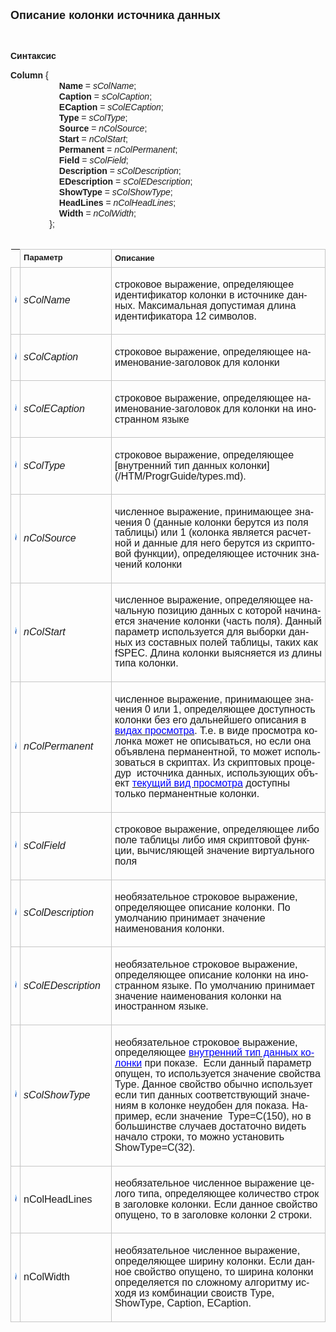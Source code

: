 ﻿<html>

<head><META HTTP-EQUIV="Content-Type" CONTENT="text/html; charset=utf-8">
<meta name="GENERATOR" content="Microsoft FrontPage 12.0">
<title>Data Definition</title>
<style type="text/css">
.style2 {
	font-family: Arial;
}
.style4 {
	border-width: 0;
	line-height: 115%;
		font-size: 11.0pt;
		font-family: Calibri, sans-serif;
}
.style5 {
	font-family: Arial;
	font-size: small;
}
.style6 {
	font-size: small;
	font-weight: bold;
}
.style7 {
	border: 1px solid #C5C5C5;
}
.style8 {
	border: 1px solid #C5C5C5;
	font-size: small;
	font-weight: bold;
}
</style>
</head>

<body>

<p><font size="4" face="Arial"><strong>Описание <span lang="ru">колонки</span> 
источника данных</strong></font></p>

<p class="label">&nbsp;</p>
<p class="label"><font face="Arial"><b>Синтаксис</b></font></p>
<span class="style2"><strong>Column</strong> {<br>
<span lang="ru">&nbsp;&nbsp;&nbsp;&nbsp;&nbsp;&nbsp;&nbsp;&nbsp;&nbsp;&nbsp;&nbsp;&nbsp;&nbsp;&nbsp;&nbsp;&nbsp;&nbsp;&nbsp;&nbsp;
</span><strong>Name</strong> = <em>sColName</em>; <br>
<span lang="ru">&nbsp;&nbsp;&nbsp;&nbsp;&nbsp;&nbsp;&nbsp;&nbsp;&nbsp;&nbsp;&nbsp;&nbsp;&nbsp;&nbsp;&nbsp;&nbsp;&nbsp;&nbsp;&nbsp;
</span><strong>Caption</strong><span lang="ru"> </span>=<span lang="ru"> </span>
<em>sColCaption</em>;<br>
<span lang="ru">&nbsp;&nbsp;&nbsp;&nbsp;&nbsp;&nbsp;&nbsp;&nbsp;&nbsp;&nbsp;&nbsp;&nbsp;&nbsp;&nbsp;&nbsp;&nbsp;&nbsp;&nbsp;&nbsp;
</span><strong>ECaption</strong><span lang="ru"> </span>=<span lang="ru"> </span>
<em>sColECaption</em>; <br>
<span lang="ru">&nbsp;&nbsp;&nbsp;&nbsp;&nbsp;&nbsp;&nbsp;&nbsp;&nbsp;&nbsp;&nbsp;&nbsp;&nbsp;&nbsp;&nbsp;&nbsp;&nbsp;&nbsp;&nbsp;
</span><strong>Type</strong><span lang="ru"> </span>=<span lang="ru"> </span>
<em>sColType</em>; <br>
<span lang="ru">&nbsp;&nbsp;&nbsp;&nbsp;&nbsp;&nbsp;&nbsp;&nbsp;&nbsp;&nbsp;&nbsp;&nbsp;&nbsp;&nbsp;&nbsp;&nbsp;&nbsp;&nbsp;&nbsp;
</span><strong>Source</strong><span lang="ru"> </span>=<span lang="ru"> </span>
<em>nColSource</em>;<br>
<span lang="ru">&nbsp;&nbsp;&nbsp;&nbsp;&nbsp;&nbsp;&nbsp;&nbsp;&nbsp;&nbsp;&nbsp;&nbsp;&nbsp;&nbsp;&nbsp;&nbsp;&nbsp;&nbsp;&nbsp;
</span><strong>Start</strong> = <em>nColStart</em>; <br>
<span lang="ru">&nbsp;&nbsp;&nbsp;&nbsp;&nbsp;&nbsp;&nbsp;&nbsp;&nbsp;&nbsp;&nbsp;&nbsp;&nbsp;&nbsp;&nbsp;&nbsp;&nbsp;&nbsp;&nbsp;
</span><strong>Permanent</strong> = <em>nColPermanent</em>;<br>
<span lang="ru">&nbsp;&nbsp;&nbsp;&nbsp;&nbsp;&nbsp;&nbsp;&nbsp;&nbsp;&nbsp;&nbsp;&nbsp;&nbsp;&nbsp;&nbsp;&nbsp;&nbsp;&nbsp;&nbsp;
</span><strong>Field</strong><span lang="ru"> </span>=<span lang="ru"> </span>
<em>sColField</em>;<br>
<span lang="ru">&nbsp;&nbsp;&nbsp;&nbsp;&nbsp;&nbsp;&nbsp;&nbsp;&nbsp;&nbsp;&nbsp;&nbsp;&nbsp;&nbsp;&nbsp;&nbsp;&nbsp;&nbsp;&nbsp;
</span><strong>Description</strong><span lang="ru"> </span>=<span lang="ru"> </span>
<em>sColDescription</em>;<br>
<span lang="ru">&nbsp;&nbsp;&nbsp;&nbsp;&nbsp;&nbsp;&nbsp;&nbsp;&nbsp;&nbsp;&nbsp;&nbsp;&nbsp;&nbsp;&nbsp;&nbsp;&nbsp;&nbsp;&nbsp;
</span><strong>EDescription</strong><span lang="ru"> </span>=<span lang="ru"> </span>
<em>sColEDescription</em>; <br>
<span lang="ru">&nbsp;&nbsp;&nbsp;&nbsp;&nbsp;&nbsp;&nbsp;&nbsp;&nbsp;&nbsp;&nbsp;&nbsp;&nbsp;&nbsp;&nbsp;&nbsp;&nbsp;&nbsp;&nbsp;
</span><strong>ShowType</strong><span lang="ru"> </span>=<span lang="ru"> </span>
<em>sColShowType</em>;<br>
<span lang="ru">&nbsp;&nbsp;&nbsp;&nbsp;&nbsp;&nbsp;&nbsp;&nbsp;&nbsp;&nbsp;&nbsp;&nbsp;&nbsp;&nbsp;&nbsp;&nbsp;&nbsp;&nbsp;&nbsp;
</span><strong>HeadLines</strong><span lang="ru"> </span>=<span lang="ru"> </span>
<em>nColHeadLines</em>; <br>
<span lang="ru">&nbsp;&nbsp;&nbsp;&nbsp;&nbsp;&nbsp;&nbsp;&nbsp;&nbsp;&nbsp;&nbsp;&nbsp;&nbsp;&nbsp;&nbsp;&nbsp;&nbsp;&nbsp;&nbsp;
</span><strong>Width</strong><span lang="ru"> </span>=<span lang="ru"> </span>
<em>nColWidth</em>;<br>
<span lang="ru">&nbsp;&nbsp;&nbsp;&nbsp;&nbsp;&nbsp;&nbsp;&nbsp;&nbsp;&nbsp;&nbsp;&nbsp;&nbsp;&nbsp;&nbsp;
</span>};<br>
<br>
</span>
<table cellpadding="0" style="mso-cellspacing: 1.5pt; mso-yfti-tbllook: 1184; mso-padding-alt: 3.75pt 3.75pt 3.75pt 3.75pt" class="style4">
	<tr style="mso-yfti-irow:0;mso-yfti-firstrow:yes">
		<td style="width:3%; padding:3.75pt 3.75pt 3.75pt 3.75pt" class="style6">
		&nbsp;</td>
		<td width="29%" style="width:29.0%;padding:3.75pt 3.75pt 3.75pt 3.75pt" class="style8"><font face="Arial">
		Параметр</font></td>
		<td width="71%" style="width:71.0%;padding:3.75pt 3.75pt 3.75pt 3.75pt" class="style7">
		<span lang="ru" class="style5"><strong>Описание</strong></span></td>
	</tr>
	<tr style="mso-yfti-irow:0;mso-yfti-firstrow:yes">
		<td style="width:3%; padding:3.75pt 3.75pt 3.75pt 3.75pt" class="style7">
		<img src="../../IMAGES/pubfield.gif" width="16" height="16"></td>
		<td width="29%" style="width:29.0%;padding:3.75pt 3.75pt 3.75pt 3.75pt" class="style7">
		<p class="MsoNormal"><i>
		<span style="font-size:12.0pt;font-family:&quot;Arial&quot;,&quot;sans-serif&quot;;
  mso-fareast-font-family:&quot;Times New Roman&quot;">sColName</span></i><span style="font-size:12.0pt;font-family:&quot;Times New Roman&quot;,&quot;serif&quot;;mso-fareast-font-family:
  &quot;Times New Roman&quot;"><o:p></o:p></span></p>
		</td>
		<td width="71%" style="width:71.0%;padding:3.75pt 3.75pt 3.75pt 3.75pt" class="style7">
		<p class="MsoNormal">
		<span lang="RU" style="font-size:12.0pt;font-family:&quot;Arial&quot;,&quot;sans-serif&quot;;
  mso-fareast-font-family:&quot;Times New Roman&quot;;mso-ansi-language:RU">
		строковое выражение, определяющее идентификатор колонки в источнике 
		данных. </span>
		<span style="font-size:12.0pt;font-family:&quot;Arial&quot;,&quot;sans-serif&quot;;mso-fareast-font-family:
  &quot;Times New Roman&quot;">Максимальная допустимая длина идентификатора 12 
		символов.</span><span style="font-size:12.0pt;font-family:&quot;Times New Roman&quot;,&quot;serif&quot;;mso-fareast-font-family:
  &quot;Times New Roman&quot;"><o:p></o:p></span></p>
		</td>
	</tr>
	<tr style="mso-yfti-irow:1">
		<td style="width:3%; padding:3.75pt 3.75pt 3.75pt 3.75pt" class="style7">
		<img src="../../IMAGES/pubfield.gif" width="16" height="16"></td>
		<td width="29%" style="width:29.0%;padding:3.75pt 3.75pt 3.75pt 3.75pt" class="style7">
		<p class="MsoNormal"><i>
		<span style="font-size:12.0pt;font-family:&quot;Arial&quot;,&quot;sans-serif&quot;;
  mso-fareast-font-family:&quot;Times New Roman&quot;">sColCaption</span></i><span style="font-size:12.0pt;font-family:&quot;Times New Roman&quot;,&quot;serif&quot;;mso-fareast-font-family:
  &quot;Times New Roman&quot;"><o:p></o:p></span></p>
		</td>
		<td width="71%" style="width:71.0%;padding:3.75pt 3.75pt 3.75pt 3.75pt" class="style7">
		<p class="MsoNormal">
		<span lang="RU" style="font-size:12.0pt;font-family:&quot;Arial&quot;,&quot;sans-serif&quot;;
  mso-fareast-font-family:&quot;Times New Roman&quot;;mso-ansi-language:RU">
		строковое выражение, определяющее наименование-заголовок для колонки</span><span lang="RU" style="font-size:12.0pt;font-family:&quot;Times New Roman&quot;,&quot;serif&quot;;
  mso-fareast-font-family:&quot;Times New Roman&quot;;mso-ansi-language:RU"><o:p></o:p></span></p>
		</td>
	</tr>
	<tr style="mso-yfti-irow:2">
		<td style="width:3%; padding:3.75pt 3.75pt 3.75pt 3.75pt" class="style7">
		<img src="../../IMAGES/pubfield.gif" width="16" height="16"></td>
		<td width="29%" style="width:29.0%;padding:3.75pt 3.75pt 3.75pt 3.75pt" class="style7">
		<p class="MsoNormal"><i>
		<span style="font-size:12.0pt;font-family:&quot;Arial&quot;,&quot;sans-serif&quot;;
  mso-fareast-font-family:&quot;Times New Roman&quot;">sColECaption</span></i><span style="font-size:12.0pt;font-family:&quot;Times New Roman&quot;,&quot;serif&quot;;mso-fareast-font-family:
  &quot;Times New Roman&quot;"><o:p></o:p></span></p>
		</td>
		<td width="71%" style="width:71.0%;padding:3.75pt 3.75pt 3.75pt 3.75pt" class="style7">
		<p class="MsoNormal">
		<span lang="RU" style="font-size:12.0pt;font-family:&quot;Arial&quot;,&quot;sans-serif&quot;;
  mso-fareast-font-family:&quot;Times New Roman&quot;;mso-ansi-language:RU">
		строковое выражение, определяющее наименование-заголовок для колонки на 
		иностранном языке</span><span lang="RU" style="font-size:12.0pt;font-family:&quot;Times New Roman&quot;,&quot;serif&quot;;
  mso-fareast-font-family:&quot;Times New Roman&quot;;mso-ansi-language:RU"><o:p></o:p></span></p>
		</td>
	</tr>
	<tr style="mso-yfti-irow:3">
		<td style="width:3%; padding:3.75pt 3.75pt 3.75pt 3.75pt" class="style7">
		<img src="../../IMAGES/pubfield.gif" width="16" height="16"></td>
		<td width="29%" style="width:29.0%;padding:3.75pt 3.75pt 3.75pt 3.75pt" class="style7">
		<p class="MsoNormal"><i>
		<span style="font-size:12.0pt;font-family:&quot;Arial&quot;,&quot;sans-serif&quot;;
  mso-fareast-font-family:&quot;Times New Roman&quot;">sColType</span></i><span style="font-size:12.0pt;font-family:&quot;Times New Roman&quot;,&quot;serif&quot;;mso-fareast-font-family:
  &quot;Times New Roman&quot;"><o:p></o:p></span></p>
		</td>
		<td width="71%" style="width:71.0%;padding:3.75pt 3.75pt 3.75pt 3.75pt" class="style7">
		<p class="MsoNormal">
		<span lang="RU" style="font-size:12.0pt;font-family:&quot;Arial&quot;,&quot;sans-serif&quot;;
  mso-fareast-font-family:&quot;Times New Roman&quot;;mso-ansi-language:RU">
		строковое выражение, определяющее </span>
		<span style="font-size:12.0pt;font-family:
  &quot;Arial&quot;,&quot;sans-serif&quot;;mso-fareast-font-family:&quot;Times New Roman&quot;">
		[внутренний тип данных колонки](/HTM/ProgrGuide/types.md)</span><span lang="RU" style="font-size:12.0pt;font-family:&quot;Arial&quot;,&quot;sans-serif&quot;;mso-fareast-font-family:
  &quot;Times New Roman&quot;;mso-ansi-language:RU">.</span><span lang="RU" style="font-size:12.0pt;font-family:&quot;Times New Roman&quot;,&quot;serif&quot;;mso-fareast-font-family:
  &quot;Times New Roman&quot;;mso-ansi-language:RU"><o:p></o:p></span></p>
		</td>
	</tr>
	<tr style="mso-yfti-irow:4">
		<td style="width:3%; padding:3.75pt 3.75pt 3.75pt 3.75pt" class="style7">
		<img src="../../IMAGES/pubfield.gif" width="16" height="16"></td>
		<td width="29%" style="width:29.0%;padding:3.75pt 3.75pt 3.75pt 3.75pt" class="style7">
		<p class="MsoNormal"><i>
		<span style="font-size:12.0pt;font-family:&quot;Arial&quot;,&quot;sans-serif&quot;;
  mso-fareast-font-family:&quot;Times New Roman&quot;">nColSource</span></i><span style="font-size:12.0pt;font-family:&quot;Times New Roman&quot;,&quot;serif&quot;;mso-fareast-font-family:
  &quot;Times New Roman&quot;"><o:p></o:p></span></p>
		</td>
		<td width="71%" style="width:71.0%;padding:3.75pt 3.75pt 3.75pt 3.75pt" class="style7">
		<p class="MsoNormal">
		<span lang="RU" style="font-size:12.0pt;font-family:&quot;Arial&quot;,&quot;sans-serif&quot;;
  mso-fareast-font-family:&quot;Times New Roman&quot;;mso-ansi-language:RU">
		численное выражение, принимающее значения 0 (данные колонки берутся из 
		поля таблицы) или 1 (колонка является расчетной и данные для него 
		берутся из скриптовой функции), определяющее источник значений колонки</span><span lang="RU" style="font-size:12.0pt;font-family:&quot;Times New Roman&quot;,&quot;serif&quot;;mso-fareast-font-family:
  &quot;Times New Roman&quot;;mso-ansi-language:RU"><o:p></o:p></span></p>
		</td>
	</tr>
	<tr style="mso-yfti-irow:5">
		<td style="width:3%; padding:3.75pt 3.75pt 3.75pt 3.75pt" class="style7">
		<img src="../../IMAGES/pubfield.gif" width="16" height="16"></td>
		<td width="29%" style="width:29.0%;padding:3.75pt 3.75pt 3.75pt 3.75pt" class="style7">
		<p class="MsoNormal"><i>
		<span style="font-size:12.0pt;font-family:&quot;Arial&quot;,&quot;sans-serif&quot;;
  mso-fareast-font-family:&quot;Times New Roman&quot;">nColStart</span></i><span style="font-size:12.0pt;font-family:&quot;Times New Roman&quot;,&quot;serif&quot;;mso-fareast-font-family:
  &quot;Times New Roman&quot;"><o:p></o:p></span></p>
		</td>
		<td width="71%" style="width:71.0%;padding:3.75pt 3.75pt 3.75pt 3.75pt" class="style7">
		<p class="MsoNormal">
		<span lang="RU" style="font-size:12.0pt;font-family:&quot;Arial&quot;,&quot;sans-serif&quot;;
  mso-fareast-font-family:&quot;Times New Roman&quot;;mso-ansi-language:RU">
		численное выражение, определяющее начальную позицию данных с которой 
		начинается значение колонки (часть поля). Данный параметр используется 
		для выборки данных из составных полей таблицы, </span>
		<span style="font-size:12.0pt;font-family:&quot;Arial&quot;,&quot;sans-serif&quot;;
  mso-fareast-font-family:&quot;Times New Roman&quot;;mso-ansi-language:RU">
		таких как</span><span lang="RU" style="font-size:12.0pt;font-family:&quot;Arial&quot;,&quot;sans-serif&quot;;
  mso-fareast-font-family:&quot;Times New Roman&quot;;mso-ansi-language:RU">
		</span>
		<span style="font-size:12.0pt;
  font-family:&quot;Arial&quot;,&quot;sans-serif&quot;;mso-fareast-font-family:&quot;Times New Roman&quot;">
		fSPEC</span><span lang="RU" style="font-size:12.0pt;font-family:&quot;Arial&quot;,&quot;sans-serif&quot;;mso-fareast-font-family:
  &quot;Times New Roman&quot;;mso-ansi-language:RU">. </span>
		<span style="font-size:12.0pt;
  font-family:&quot;Arial&quot;,&quot;sans-serif&quot;;mso-fareast-font-family:&quot;Times New Roman&quot;">
		Длина колонки выясняется из длины типа колонки.</span><span style="font-size:12.0pt;
  font-family:&quot;Times New Roman&quot;,&quot;serif&quot;;mso-fareast-font-family:&quot;Times New Roman&quot;"><o:p></o:p></span></p>
		</td>
	</tr>
	<tr style="mso-yfti-irow:6">
		<td style="width:3%; padding:3.75pt 3.75pt 3.75pt 3.75pt" class="style7">
		<img src="../../IMAGES/pubfield.gif" width="16" height="16"></td>
		<td width="29%" style="width:29.0%;padding:3.75pt 3.75pt 3.75pt 3.75pt" class="style7">
		<p class="MsoNormal"><i>
		<span style="font-size:12.0pt;font-family:&quot;Arial&quot;,&quot;sans-serif&quot;;
  mso-fareast-font-family:&quot;Times New Roman&quot;">nColPermanent</span></i><span style="font-size:12.0pt;font-family:&quot;Times New Roman&quot;,&quot;serif&quot;;mso-fareast-font-family:
  &quot;Times New Roman&quot;"><o:p></o:p></span></p>
		</td>
		<td width="71%" style="width:71.0%;padding:3.75pt 3.75pt 3.75pt 3.75pt" class="style7">
		<p class="MsoNormal">
		<span lang="RU" style="font-size:12.0pt;font-family:&quot;Arial&quot;,&quot;sans-serif&quot;;
  mso-fareast-font-family:&quot;Times New Roman&quot;;mso-ansi-language:RU">
		численное выражение, принимающее значения 0 или 1, определяющее 
		доступность колонки без его дальнейшего описания в </span>
		<span style="font-size:12.0pt;font-family:
  &quot;Arial&quot;,&quot;sans-serif&quot;;mso-fareast-font-family:&quot;Times New Roman&quot;">
		<a href="Defs/View.htm">
		<span lang="RU" style="color:blue;mso-ansi-language:RU">видах просмотра</span></a></span><span lang="RU" style="font-size:12.0pt;font-family:&quot;Arial&quot;,&quot;sans-serif&quot;;mso-fareast-font-family:
  &quot;Times New Roman&quot;;mso-ansi-language:RU">. Т.е. в виде просмотра 
		колонка может не описываться, но если она объявлена перманентной, то 
		может использоваться в скриптах. Из скриптовых процедур</span><span style="font-size:12.0pt;
  font-family:&quot;Arial&quot;,&quot;sans-serif&quot;;mso-fareast-font-family:&quot;Times New Roman&quot;">&nbsp;</span><span lang="RU" style="font-size:12.0pt;font-family:&quot;Arial&quot;,&quot;sans-serif&quot;;mso-fareast-font-family:
  &quot;Times New Roman&quot;;mso-ansi-language:RU"> источника данных, 
		использующих объект </span>
		<span style="font-size:12.0pt;font-family:&quot;Arial&quot;,&quot;sans-serif&quot;;
  mso-fareast-font-family:&quot;Times New Roman&quot;">
		<a href="Functions/Frmpttel.htm">
		<span lang="RU" style="color:blue;mso-ansi-language:RU">текущий вид 
		просмотра</span></a></span><span lang="RU" style="font-size:12.0pt;font-family:&quot;Arial&quot;,&quot;sans-serif&quot;;mso-fareast-font-family:
  &quot;Times New Roman&quot;;mso-ansi-language:RU"> доступны только 
		перманентные колонки.</span><span lang="RU" style="font-size:12.0pt;font-family:&quot;Times New Roman&quot;,&quot;serif&quot;;
  mso-fareast-font-family:&quot;Times New Roman&quot;;mso-ansi-language:RU"><o:p></o:p></span></p>
		</td>
	</tr>
	<tr style="mso-yfti-irow:7">
		<td style="width:3%; padding:3.75pt 3.75pt 3.75pt 3.75pt" class="style7">
		<img src="../../IMAGES/pubfield.gif" width="16" height="16"></td>
		<td width="29%" style="width:29.0%;padding:3.75pt 3.75pt 3.75pt 3.75pt" class="style7">
		<p class="MsoNormal"><i>
		<span style="font-size:12.0pt;font-family:&quot;Arial&quot;,&quot;sans-serif&quot;;
  mso-fareast-font-family:&quot;Times New Roman&quot;">sColField</span></i><span style="font-size:12.0pt;font-family:&quot;Times New Roman&quot;,&quot;serif&quot;;mso-fareast-font-family:
  &quot;Times New Roman&quot;"><o:p></o:p></span></p>
		</td>
		<td width="71%" style="width:71.0%;padding:3.75pt 3.75pt 3.75pt 3.75pt" class="style7">
		<p class="MsoNormal">
		<span lang="RU" style="font-size:12.0pt;font-family:&quot;Arial&quot;,&quot;sans-serif&quot;;
  mso-fareast-font-family:&quot;Times New Roman&quot;;mso-ansi-language:RU">
		строковое выражение, определяющее либо поле таблицы либо имя скриптовой 
		функции, вычисляющей значение виртуального поля</span><span lang="RU" style="font-size:
  12.0pt;font-family:&quot;Times New Roman&quot;,&quot;serif&quot;;mso-fareast-font-family:&quot;Times New Roman&quot;;
  mso-ansi-language:RU"><o:p></o:p></span></p>
		</td>
	</tr>
	<tr style="mso-yfti-irow:8">
		<td style="width:3%; padding:3.75pt 3.75pt 3.75pt 3.75pt" class="style7">
		<img src="../../IMAGES/pubfield.gif" width="16" height="16"></td>
		<td width="29%" style="width:29.0%;padding:3.75pt 3.75pt 3.75pt 3.75pt" class="style7">
		<p class="MsoNormal"><i>
		<span style="font-size:12.0pt;font-family:&quot;Arial&quot;,&quot;sans-serif&quot;;
  mso-fareast-font-family:&quot;Times New Roman&quot;">sColDescription</span></i><span style="font-size:12.0pt;font-family:&quot;Times New Roman&quot;,&quot;serif&quot;;mso-fareast-font-family:
  &quot;Times New Roman&quot;"><o:p></o:p></span></p>
		</td>
		<td width="71%" style="width:71.0%;padding:3.75pt 3.75pt 3.75pt 3.75pt" class="style7">
		<p class="MsoNormal">
		<span lang="RU" style="font-size:12.0pt;font-family:&quot;Arial&quot;,&quot;sans-serif&quot;;
  mso-fareast-font-family:&quot;Times New Roman&quot;;mso-ansi-language:RU">
		необязательное строковое выражение, определяющее описание колонки.
		</span>
		<span style="font-size:12.0pt;font-family:&quot;Arial&quot;,&quot;sans-serif&quot;;mso-fareast-font-family:
  &quot;Times New Roman&quot;">По умолчанию принимает значение наименования 
		колонки.</span><span style="font-size:12.0pt;font-family:&quot;Times New Roman&quot;,&quot;serif&quot;;mso-fareast-font-family:
  &quot;Times New Roman&quot;"><o:p></o:p></span></p>
		</td>
	</tr>
	<tr style="mso-yfti-irow:9">
		<td style="width:3%; padding:3.75pt 3.75pt 3.75pt 3.75pt" class="style7">
		<img src="../../IMAGES/pubfield.gif" width="16" height="16"></td>
		<td width="29%" style="width:29.0%;padding:3.75pt 3.75pt 3.75pt 3.75pt" class="style7">
		<p class="MsoNormal"><i>
		<span style="font-size:12.0pt;font-family:&quot;Arial&quot;,&quot;sans-serif&quot;;
  mso-fareast-font-family:&quot;Times New Roman&quot;">sColEDescription</span></i><span style="font-size:12.0pt;font-family:&quot;Times New Roman&quot;,&quot;serif&quot;;mso-fareast-font-family:
  &quot;Times New Roman&quot;"><o:p></o:p></span></p>
		</td>
		<td width="71%" style="width:71.0%;padding:3.75pt 3.75pt 3.75pt 3.75pt" class="style7">
		<p class="MsoNormal">
		<span lang="RU" style="font-size:12.0pt;font-family:&quot;Arial&quot;,&quot;sans-serif&quot;;
  mso-fareast-font-family:&quot;Times New Roman&quot;;mso-ansi-language:RU">
		необязательное строковое выражение, определяющее описание колонки на 
		иностранном языке. </span>
		<span style="font-size:12.0pt;font-family:&quot;Arial&quot;,&quot;sans-serif&quot;;mso-fareast-font-family:
  &quot;Times New Roman&quot;">По умолчанию принимает значение наименования 
		колонки на иностранном языке. </span>
		<span style="font-size:12.0pt;font-family:&quot;Times New Roman&quot;,&quot;serif&quot;;
  mso-fareast-font-family:&quot;Times New Roman&quot;"><o:p></o:p></span></p>
		</td>
	</tr>
	<tr style="mso-yfti-irow:10">
		<td style="width:3%; padding:3.75pt 3.75pt 3.75pt 3.75pt" class="style7">
		<img src="../../IMAGES/pubfield.gif" width="16" height="16"></td>
		<td width="29%" style="width:29.0%;padding:3.75pt 3.75pt 3.75pt 3.75pt" class="style7">
		<p class="MsoNormal"><i>
		<span style="font-size:12.0pt;font-family:&quot;Arial&quot;,&quot;sans-serif&quot;;
  mso-fareast-font-family:&quot;Times New Roman&quot;">sColShowType</span></i><span style="font-size:12.0pt;font-family:&quot;Times New Roman&quot;,&quot;serif&quot;;mso-fareast-font-family:
  &quot;Times New Roman&quot;"><o:p></o:p></span></p>
		</td>
		<td width="71%" style="width:71.0%;padding:3.75pt 3.75pt 3.75pt 3.75pt" class="style7">
		<p class="MsoNormal">
		<span lang="RU" style="font-size:12.0pt;font-family:&quot;Arial&quot;,&quot;sans-serif&quot;;
  mso-fareast-font-family:&quot;Times New Roman&quot;;mso-ansi-language:RU">
		необязательное строковое выражение, определяющее </span>
		<span style="font-size:
  12.0pt;font-family:&quot;Arial&quot;,&quot;sans-serif&quot;;mso-fareast-font-family:&quot;Times New Roman&quot;">
		<a href="types">
		<span lang="RU" style="color:blue;mso-ansi-language:RU">внутренний тип 
		данных колонки</span></a></span><span style="font-size:12.0pt;font-family:&quot;Arial&quot;,&quot;sans-serif&quot;;mso-fareast-font-family:
  &quot;Times New Roman&quot;;mso-ansi-language:RU"> <span lang="RU">при показе.</span></span><span style="font-size:12.0pt;font-family:&quot;Arial&quot;,&quot;sans-serif&quot;;mso-fareast-font-family:
  &quot;Times New Roman&quot;">&nbsp;</span><span lang="RU" style="font-size:12.0pt;
  font-family:&quot;Arial&quot;,&quot;sans-serif&quot;;mso-fareast-font-family:&quot;Times New Roman&quot;;
  mso-ansi-language:RU"> Если данный параметр опущен, то используется значение 
		свойства </span>
		<span style="font-size:12.0pt;font-family:&quot;Arial&quot;,&quot;sans-serif&quot;;
  mso-fareast-font-family:&quot;Times New Roman&quot;">Type</span><span lang="RU" style="font-size:12.0pt;font-family:&quot;Arial&quot;,&quot;sans-serif&quot;;mso-fareast-font-family:
  &quot;Times New Roman&quot;;mso-ansi-language:RU">. Данное свойство обычно 
		использует если тип данных соответствующий значениям в колонке неудобен 
		для показа. Например, если значение</span><span style="font-size:12.0pt;font-family:&quot;Arial&quot;,&quot;sans-serif&quot;;
  mso-fareast-font-family:&quot;Times New Roman&quot;">&nbsp;</span><span style="font-size:12.0pt;font-family:&quot;Arial&quot;,&quot;sans-serif&quot;;mso-fareast-font-family:
  &quot;Times New Roman&quot;;mso-ansi-language:RU"> </span>
		<span style="font-size:12.0pt;
  font-family:&quot;Arial&quot;,&quot;sans-serif&quot;;mso-fareast-font-family:&quot;Times New Roman&quot;">
		Type</span><span lang="RU" style="font-size:12.0pt;font-family:&quot;Arial&quot;,&quot;sans-serif&quot;;mso-fareast-font-family:
  &quot;Times New Roman&quot;;mso-ansi-language:RU">=</span><span style="font-size:12.0pt;
  font-family:&quot;Arial&quot;,&quot;sans-serif&quot;;mso-fareast-font-family:&quot;Times New Roman&quot;">C</span><span lang="RU" style="font-size:12.0pt;font-family:&quot;Arial&quot;,&quot;sans-serif&quot;;mso-fareast-font-family:
  &quot;Times New Roman&quot;;mso-ansi-language:RU">(150), но в большинстве 
		случаев достаточно видеть начало строки, то можно установить </span>
		<span style="font-size:12.0pt;
  font-family:&quot;Arial&quot;,&quot;sans-serif&quot;;mso-fareast-font-family:&quot;Times New Roman&quot;">
		ShowType</span><span lang="RU" style="font-size:12.0pt;font-family:&quot;Arial&quot;,&quot;sans-serif&quot;;mso-fareast-font-family:
  &quot;Times New Roman&quot;;mso-ansi-language:RU">=</span><span style="font-size:12.0pt;
  font-family:&quot;Arial&quot;,&quot;sans-serif&quot;;mso-fareast-font-family:&quot;Times New Roman&quot;">C</span><span lang="RU" style="font-size:12.0pt;font-family:&quot;Arial&quot;,&quot;sans-serif&quot;;mso-fareast-font-family:
  &quot;Times New Roman&quot;;mso-ansi-language:RU">(32).</span><span lang="RU" style="font-size:12.0pt;font-family:&quot;Times New Roman&quot;,&quot;serif&quot;;mso-fareast-font-family:
  &quot;Times New Roman&quot;;mso-ansi-language:RU"><o:p></o:p></span></p>
		</td>
	</tr>
	<tr style="mso-yfti-irow:11">
		<td style="width:3%; padding:3.75pt 3.75pt 3.75pt 3.75pt" class="style7">
		<img src="../../IMAGES/pubfield.gif" width="16" height="16"></td>
		<td width="29%" style="width:29.0%;padding:3.75pt 3.75pt 3.75pt 3.75pt" class="style7">
		<p class="MsoNormal">
		<span style="font-size:12.0pt;font-family:&quot;Arial&quot;,&quot;sans-serif&quot;;
  mso-fareast-font-family:&quot;Times New Roman&quot;">nColHeadLines</span><span style="font-size:12.0pt;font-family:&quot;Times New Roman&quot;,&quot;serif&quot;;mso-fareast-font-family:
  &quot;Times New Roman&quot;"><o:p></o:p></span></p>
		</td>
		<td width="71%" style="width:71.0%;padding:3.75pt 3.75pt 3.75pt 3.75pt" class="style7">
		<p class="MsoNormal">
		<span lang="RU" style="font-size:12.0pt;font-family:&quot;Arial&quot;,&quot;sans-serif&quot;;
  mso-fareast-font-family:&quot;Times New Roman&quot;;mso-ansi-language:RU">
		необязательное численное выражение целого типа, определяющее количество 
		строк в заголо</span><span style="font-size:12.0pt;font-family:&quot;Arial&quot;,&quot;sans-serif&quot;;
  mso-fareast-font-family:&quot;Times New Roman&quot;;mso-ansi-language:RU">в</span><span lang="RU" style="font-size:12.0pt;font-family:&quot;Arial&quot;,&quot;sans-serif&quot;;
  mso-fareast-font-family:&quot;Times New Roman&quot;;mso-ansi-language:RU">ке колонки. </span>
		<span style="font-size:12.0pt;font-family:&quot;Arial&quot;,&quot;sans-serif&quot;;
  mso-fareast-font-family:&quot;Times New Roman&quot;">Если данное свойство 
		опущено, то в заголовке колонки 2 строки.</span><span style="font-size:12.0pt;font-family:
  &quot;Times New Roman&quot;,&quot;serif&quot;;mso-fareast-font-family:&quot;Times New Roman&quot;"><o:p></o:p></span></p>
		</td>
	</tr>
	<tr style="mso-yfti-irow:12;mso-yfti-lastrow:yes">
		<td style="width:3%; padding:3.75pt 3.75pt 3.75pt 3.75pt" class="style7">
		<img src="../../IMAGES/pubfield.gif" width="16" height="16"></td>
		<td width="29%" style="width:29.0%;padding:3.75pt 3.75pt 3.75pt 3.75pt" class="style7">
		<p class="MsoNormal">
		<span style="font-size:12.0pt;font-family:&quot;Arial&quot;,&quot;sans-serif&quot;;
  mso-fareast-font-family:&quot;Times New Roman&quot;">nColWidth</span><span style="font-size:12.0pt;font-family:&quot;Times New Roman&quot;,&quot;serif&quot;;mso-fareast-font-family:
  &quot;Times New Roman&quot;"><o:p></o:p></span></p>
		</td>
		<td width="71%" style="width:71.0%;padding:3.75pt 3.75pt 3.75pt 3.75pt" class="style7">
		<p class="MsoNormal">
		<span lang="RU" style="font-size:12.0pt;font-family:&quot;Arial&quot;,&quot;sans-serif&quot;;
  mso-fareast-font-family:&quot;Times New Roman&quot;;mso-ansi-language:RU">
		необязательное численное выражение, определяющее ширину колонки. Если 
		данное свойство опущено, то ширина колонки определяется по сложному 
		алгоритму исходя из комбинации своиств </span>
		<span style="font-size:12.0pt;font-family:&quot;Arial&quot;,&quot;sans-serif&quot;;
  mso-fareast-font-family:&quot;Times New Roman&quot;">Type</span><span lang="RU" style="font-size:12.0pt;font-family:&quot;Arial&quot;,&quot;sans-serif&quot;;mso-fareast-font-family:
  &quot;Times New Roman&quot;;mso-ansi-language:RU">, </span>
		<span style="font-size:12.0pt;
  font-family:&quot;Arial&quot;,&quot;sans-serif&quot;;mso-fareast-font-family:&quot;Times New Roman&quot;">
		ShowType</span><span lang="RU" style="font-size:12.0pt;font-family:&quot;Arial&quot;,&quot;sans-serif&quot;;mso-fareast-font-family:
  &quot;Times New Roman&quot;;mso-ansi-language:RU">, </span>
		<span style="font-size:12.0pt;
  font-family:&quot;Arial&quot;,&quot;sans-serif&quot;;mso-fareast-font-family:&quot;Times New Roman&quot;">
		Caption</span><span lang="RU" style="font-size:12.0pt;font-family:&quot;Arial&quot;,&quot;sans-serif&quot;;mso-fareast-font-family:
  &quot;Times New Roman&quot;;mso-ansi-language:RU">, </span>
		<span style="font-size:12.0pt;
  font-family:&quot;Arial&quot;,&quot;sans-serif&quot;;mso-fareast-font-family:&quot;Times New Roman&quot;">
		ECaption</span><span lang="RU" style="font-size:12.0pt;font-family:&quot;Arial&quot;,&quot;sans-serif&quot;;mso-fareast-font-family:
  &quot;Times New Roman&quot;;mso-ansi-language:RU">.</span><span lang="RU" style="font-size:12.0pt;font-family:&quot;Times New Roman&quot;,&quot;serif&quot;;mso-fareast-font-family:
  &quot;Times New Roman&quot;;mso-ansi-language:RU"><o:p></o:p></span></p>
		</td>
	</tr>
</table>
&nbsp;&nbsp;
</body>
</html>
